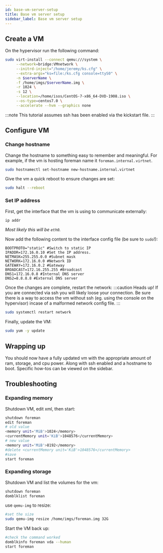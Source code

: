 ```yaml
---
id: base-vm-server-setup
title: Base vm server setup
sidebar_label: Base vm server setup
---
```


## Create a VM
On the hypervisor run the following command:
```bash
sudo virt-install --connect qemu:///system \
     --network=bridge:VMnetwork \
     --initrd-inject="/home/jeremy/ks.cfg" \
     --extra-args="ks=file:/ks.cfg console=ttyS0" \
     -n $serverName \
     -f /home/imgs/$serverName.img \
     -r 1024 \
     -s 12 \
     --location=/home/isos/CentOS-7-x86_64-DVD-1908.iso \
     --os-type=centos7.0 \
     --accelerate --hvm --graphics none
```
:::note
This tutorial assumes ssh has been enabled via the kickstart file.
:::
## Configure VM

### Change hostname
Change the hostname to something easy to remember and meaningful. For example, if the vm is hosting foreman name it `foreman.internal.virtnet`.
```bash
sudo hostnamectl set-hostname new-hostname.internal.virtnet
```
Give the vm a quick reboot to ensure changes are set:
```bash
sudo halt --reboot
```

### Set IP address
First, get the interface that the vm is using to communicate externally:
```bash
ip addr
```
_Most likely this will be `eth0`._

Now add the following content to the interface config file (be sure to `sudo`!):
```text title="/etc/sysconfig/network-scripts/ifcfg-eth0"
BOOTPROTO="static" #Switch to static IP
IPADDR=172.16.0.10 #Set the IP address.
NETMASK=255.255.0.0 #Subnet mask
NETWORK=172.16.0.0 #Network ID
GATEWAY=172.16.0.2 #Gateway
BROADCAST=172.16.255.255 #Broadcast
DNS1=172.16.0.8 #Internal DNS server
DNS2=8.8.8.8 #External DNS server
```

Once the changes are complete, restart the network:
:::caution Heads up!
If you are connected via ssh you will likely loose your connection. Be sure there is a way to access the vm without ssh (eg. using the console on the hypervisor) incase of a malformed network config file.
:::
```bash
sudo systemctl restart network
```

Finally, update the VM:
```bash
sudo yum -y update
```

## Wrapping up
You should now have a fully updated vm with the appropriate amount of ram, storage, and cpu power. Along with ssh enabled and a hostname to boot. Specific how-tos can be viewed on the sidebar.

## Troubleshooting
### Expanding memory
Shutdown VM, edit xml, then start:
```bash title="virsh"
shutdown foreman
edit foreman
# old value
<memory unit='MiB'>1024</memory>
<currentMemory unit='KiB'>1048576</currentMemory>
# new value
<memory unit='MiB'>8192</memory>
#delete <currentMemory unit='KiB'>1048576</currentMemory>
#save
start foreman
```
### Expanding storage
Shutdown VM and list the volumes for the vm:
```bash title="virsh"
shutdown foreman
domblklist foreman
```
use `qemu-img` to resize:
```bash
#set the size
sudo qemu-img resize /home/imgs/foreman.img 32G
```
Start the VM back up:
```bash title="virsh"
#check the command worked
domblkinfo foreman vda --human
start foreman
```
<!--
Expand the storage within the VM:
```bash title="foreman"
#get storage mount point info
lsblk
sudo fdisk /dev/vda
p
d
#(select default, eg. 3)
n
p
#(select default, eg. 3)
#(enter sector number from earlier p command, eg.: 10487808 - this should be default/enter anyway)
#hit enter for last sector
t
#(select default, eg. 3)
8e
w
```
Check the size of vda has expanded:
```bash title="" {4}
lsblk
NAME   MAJ:MIN RM  SIZE RO TYPE MOUNTPOINT
sr0     11:0    1 1024M  0 rom
vda    253:0    0   32G  0 disk
├─vda1 253:1    0    4G  0 part /
├─vda2 253:2    0    1G  0 part [SWAP]
└─vda3 253:3    0    7G  0 part /var
```
-->